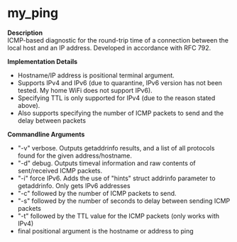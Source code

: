# my_ping
**Description**
<br/>ICMP-based diagnostic for the round-trip time of a connection between the local host and an IP address.  Developed in accordance with RFC 792.

**Implementation Details**
* Hostname/IP address is positional terminal argument.
* Supports IPv4 and IPv6 (due to quarantine, IPv6 version has not been tested. My home WiFi does not support IPv6).
* Specifying TTL is only supported for IPv4 (due to the reason stated above).
* Also supports specifying the number of ICMP packets to send and the delay between packets

**Commandline Arguments**
* "-v"  verbose.  Outputs getaddrinfo results, and a list of all protocols found for the given address/hostname.
* "-d"  debug. Outputs timeval information and raw contents of sent/received ICMP packets.
* "-i"  force IPv6. Adds the use of "hints" struct addrinfo parameter to getaddrinfo. Only gets IPv6 addresses
* "-c"  followed by the number of ICMP packets to send.
* "-s"  followed by the number of seconds to delay between sending ICMP packets
* "-t"  followed by the TTL value for the ICMP packets (only works with IPv4)
* final positional argument is the hostname or address to ping
